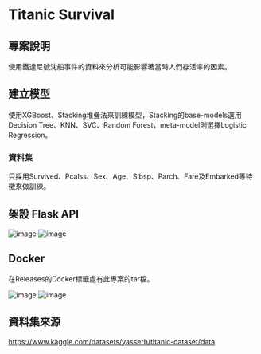 # Titanic Survival
## 專案說明
使用鐵達尼號沈船事件的資料來分析可能影響著當時人們存活率的因素。

## 建立模型
使用XGBoost、Stacking堆疊法來訓練模型，Stacking的base-models選用Decision Tree、KNN、SVC、Random Forest，meta-model則選擇Logistic Regression。

### 資料集
只採用Survived、Pcalss、Sex、Age、Sibsp、Parch、Fare及Embarked等特徵來做訓練。
## 架設 Flask API
![image](https://github.com/user-attachments/assets/0240cd7c-b826-4813-8cb9-64d5ca83f36f)
![image](https://github.com/user-attachments/assets/87b2cbf3-5f54-4947-95f2-a4174a8f1ca0)

## Docker
在Releases的Docker標籤處有此專案的tar檔。

![image](https://github.com/user-attachments/assets/9da0dd8e-96db-47f3-92af-40f0f9c986ba)
![image](https://github.com/user-attachments/assets/096de0d0-c6e6-4b58-bf30-9917f0876b77)

## 資料集來源
<https://www.kaggle.com/datasets/yasserh/titanic-dataset/data>
 

